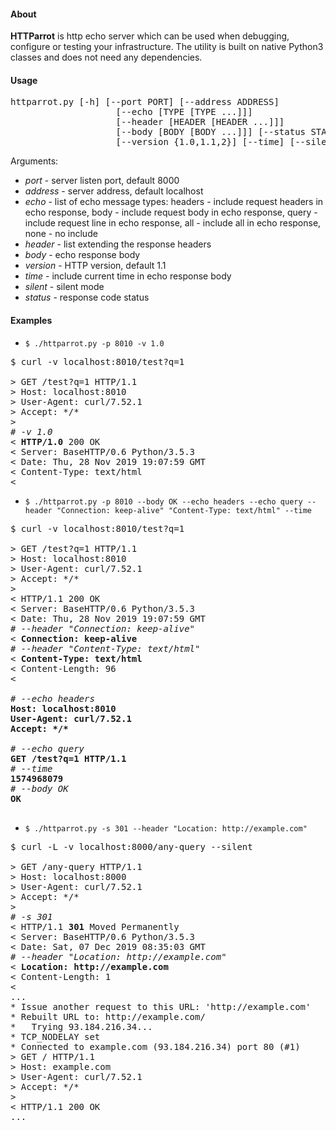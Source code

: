 #### About

**HTTParrot** is http echo server which can be used when debugging, configure or testing your infrastructure. The utility is built on native Python3 classes and does not need any dependencies.

#### Usage

<pre>
httparrot.py [-h] [--port PORT] [--address ADDRESS]
                    [--echo [TYPE [TYPE ...]]]
                    [--header [HEADER [HEADER ...]]]
                    [--body [BODY [BODY ...]]] [--status STATUS]
                    [--version {1.0,1.1,2}] [--time] [--silent]
</pre>

Arguments: 

* *port* - server listen port, default 8000
* *address* - server address, default localhost
* *echo* - list of  echo message types: headers - include request headers in echo response, body - include request body in echo response, query - include request line in echo response, all - include all in echo response, none - no include
* *header* - list extending the response headers
* *body* - echo response body
* *version* - HTTP version, default 1.1
* *time* - include current time in echo response body
* *silent* - silent mode
* *status* - response code status

#### Examples

* `$ ./httparrot.py -p 8010 -v 1.0`

<pre>
$ curl -v localhost:8010/test?q=1

> GET /test?q=1 HTTP/1.1
> Host: localhost:8010
> User-Agent: curl/7.52.1
> Accept: */*
> 
<i># -v 1.0</i>
< <b>HTTP/1.0</b> 200 OK	
< Server: BaseHTTP/0.6 Python/3.5.3
< Date: Thu, 28 Nov 2019 19:07:59 GMT
< Content-Type: text/html
< 
</pre>

* `$ ./httparrot.py -p 8010 --body OK --echo headers --echo query --header "Connection: keep-alive" "Content-Type: text/html" --time`

<pre>
$ curl -v localhost:8010/test?q=1

> GET /test?q=1 HTTP/1.1
> Host: localhost:8010
> User-Agent: curl/7.52.1
> Accept: */*
> 
< HTTP/1.1 200 OK
< Server: BaseHTTP/0.6 Python/3.5.3
< Date: Thu, 28 Nov 2019 19:07:59 GMT
<i># --header "Connection: keep-alive"</i>
< <b>Connection: keep-alive</b>
<i># --header "Content-Type: text/html"</i>
< <b>Content-Type: text/html</b> 
< Content-Length: 96
< 

<i># --echo headers</i>
<b>Host: localhost:8010</b>
<b>User-Agent: curl/7.52.1</b>
<b>Accept: */*</b>

<i># --echo query</i>
<b>GET /test?q=1 HTTP/1.1</b>
<i># --time</i>
<b>1574968079</b>
<i># --body OK</i>
<b>OK</b>
</b>
</pre>

* `$ ./httparrot.py -s 301 --header "Location: http://example.com"`

<pre>
$ curl -L -v localhost:8000/any-query --silent

> GET /any-query HTTP/1.1
> Host: localhost:8000
> User-Agent: curl/7.52.1
> Accept: */*
> 
<i># -s 301</i>
< HTTP/1.1 <b>301</b> Moved Permanently
< Server: BaseHTTP/0.6 Python/3.5.3
< Date: Sat, 07 Dec 2019 08:35:03 GMT
<i># --header "Location: http://example.com"</i>
< <b>Location: http://example.com</b>
< Content-Length: 1
< 
...
* Issue another request to this URL: 'http://example.com'
* Rebuilt URL to: http://example.com/
*   Trying 93.184.216.34...
* TCP_NODELAY set
* Connected to example.com (93.184.216.34) port 80 (#1)
> GET / HTTP/1.1
> Host: example.com
> User-Agent: curl/7.52.1
> Accept: */*
> 
< HTTP/1.1 200 OK
...

</pre>
